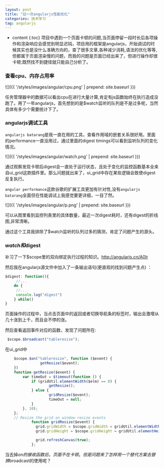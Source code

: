 ```yaml
---
layout: post
title: "记一次angularjs性能优化"
categories: 技术学习
tag: angularjs
---
```

* content
{:toc}
项目中遇到一个页面卡顿的问题,当页面停留一段时长后各项操作和渲染响应会感觉到明显迟钝，项目用的框架是angularjs，开始调试的时候其实也是没什么准确方向的，查了很多文章,各种减少消耗,语法的优化等等,但都属于页面渲染慢的问题，而我的问题是页面已经出来了，但进行操作却很卡顿;既然找不到捷径就只能自己分析了。
<!-- more -->
### 查看cpu、内存占用率

![]({{ '/styles/images/angular/cpu.png' | prepend: site.baseurl }})

任务管理器中的数据可以看出cpu在进行大量计算,肯定有js函数始终在执行造成没跑了。用了一年angularjs，首先想到的是$watch监听的队列是不是过多呢，当然具体有多少个需要统计下了。

### angularjs调试工具

`angularjs batarang`是我一直在用的工具，查看作用域的嵌套关系很好用。里面的performance一直没用过，通过里面的digest timings可以看到监听队列的变化情况。

![]({{ '/styles/images/angular/watch.png' | prepend: site.baseurl }})

通过观察发现卡顿后digest会一直处于运行状态，且处于变化的监控函数基本全来自ui_grid这款插件里。那么问题就出来了，ui_grid中存在某些逻辑会致使digest反复执行。


`angular performance`这款谷歌的扩展工具更加有针对性,没有`angularjs batarang`全面但在性能调试上我感觉要更详细，一目了然。

![]({{ '/styles/images/angular/p.png' | prepend: site.baseurl }})

可以从图里看到监控列表里的具体数量，最近一次digest耗时，还有digest的折线图,非常清晰。

通过这个工具我排除了$watch监听的队列过多的猜测，肯定了问题产生的源头。

### $watch和$digest
补习了一下$scope里的双向绑定执行过程的知识。http://angularjs.cn/A0lr

然后我在angularjs源文件中加入了一条输出语句(更直观的找到问题产生点) ：

```js
$digest: function(){
     //...
    do {
     //...
     console.log("digest")
    } while()
}

```
页面操作的过程中，当点击页面中的返回或者切换导航条的标签时，输出会激增从几十涨到上千，而且会不停的涨。

然后查看返回事件对应的函数，发现了问题所在:
```js
 $scope.$broadcast("tableresize");
```
在ui_grid中
```js
    $scope.$on("tableresize", function ($event) {
                getResize($event);
    })
    function getResize($event) {
        var timeOut = $timeout(function () {
            if (gridUtil.elementWidth($elm) == 0) {
                    getResize();
            } else {
                    gridResize($event);
                    timeOut = null;
            }
        }, 10);
    };
    // Resize the grid on window resize events
            function gridResize($event) {
              grid.gridWidth = $scope.gridWidth = gridUtil.elementWidth($elm);
              grid.gridHeight = $scope.gridHeight = gridUtil.elementHeight($elm);

              grid.refreshCanvas(true);
            };                

```
当去掉$on的接收函数后，页面不在卡顿。但是问题来了怎样用一个替代方案去替换$broadcast的使用呢？